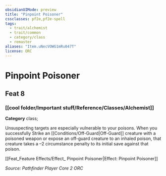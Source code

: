 ```yaml
---
obsidianUIMode: preview
title: "Pinpoint Poisoner"
cssclasses: pf2e,pf2e-spell
tags:
  - trait/alchemist
  - trait/common
  - category/class
  - remaster
aliases: "Item.uNecVOWG1mRu047T"
license: ORC
---
```

# Pinpoint Poisoner
## Feat 8
### [[cool folder/Important stuff/Reference/Classes/Alchemist]]

**Category** class; 




Unsuspecting targets are especially vulnerable to your poisons. When you successfully Strike an [[Conditions/Off-Guard|Off-Guard]] creature with a poisoned weapon or expose an off-guard creature to an inhaled poison, that creature takes a –2 circumstance penalty to its initial save against that poison.

[[Feat_Feature Effects/Effect_ Pinpoint Poisoner|Effect: Pinpoint Poisoner]]

*Source: Pathfinder Player Core 2*
*ORC*